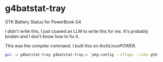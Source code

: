 # g4batstat-tray
GTK Battery Status for PowerBook G4

I didn't write this, I just coaxed an LLM to write this for me. It's probably broken and I don't know how to fix it.

This was the compiler command. I built this on ArchLinuxPOWER. 

```bash
gcc -o g4batstat-tray g4batstat-tray.c `pkg-config --cflags --libs gtk+-3.0`
```



